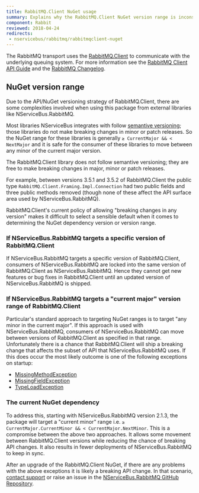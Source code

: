 ```yaml
---
title: RabbitMQ.Client NuGet usage
summary: Explains why the RabbitMQ.Client NuGet version range is inconsistent with most other NServiceBus extension NuGet packages.
component: Rabbit
reviewed: 2018-04-24
redirects:
 - nservicebus/rabbitmq/rabbitmqclient-nuget
---
```


The RabbitMQ transport uses the [RabbitMQ.Client](https://www.nuget.org/packages/RabbitMQ.Client/) to communicate with the underlying queuing system. For more information see the [RabbitMQ Client API Guide](https://www.rabbitmq.com/dotnet-api-guide.html) and the [RabbitMQ Changelog](https://www.rabbitmq.com/changelog.html).


## NuGet version range

Due to the API/NuGet versioning strategy of RabbitMQ.Client, there are some complexities involved when using this package from external libraries like NServiceBus.RabbitMQ.

Most libraries NServiceBus integrates with follow [semantive versioning](http://semver.org/); those libraries do not make breaking changes in minor or patch releases. So the NuGet range for these libraries is generally `≥ CurrentMajor && < NextMajor` and it is safe for the consumer of these libraries to move between any minor of the current major version.

The RabbitMQ.Client library does not follow semantive versioning; they are free to make breaking changes in major, minor or patch releases.

For example, between versions 3.5.1 and 3.5.2 of RabbitMQ.Client the public type `RabbitMQ.Client.Framing.Impl.Connection` had two public fields and three public methods removed (though none of these affect the API surface area used by NServiceBus.RabbitMQ).

RabbitMQ.Client's current policy of allowing "breaking changes in any version" makes it difficult to select a sensible default when it comes to determining the NuGet dependency version or version range.


### If NServiceBus.RabbitMQ targets a specific version of RabbitMQ.Client

If NServiceBus.RabbitMQ targets a specific version of RabbitMQ.Client, consumers of NServiceBus.RabbitMQ are locked into the same version of RabbitMQ.Client as NServiceBus.RabbitMQ. Hence they cannot get new features or bug fixes in  RabbitMQ.Client until an updated version of NServiceBus.RabbitMQ is shipped.


### If NServiceBus.RabbitMQ targets a "current major" version range of RabbitMQ.Client

Particular's standard approach to targeting NuGet ranges is to target "any minor in the current major". If this approach is used with NServiceBus.RabbitMQ, consumers of NServiceBus.RabbitMQ can move between versions of RabbitMQ.Client as specified in that range. Unfortunately there is a chance that RabbitMQ.Client will ship a breaking change that affects the subset of API that NServiceBus.RabbitMQ uses. If this does occur the most likely outcome is one of the following exceptions on startup:

 * [MissingMethodException](https://msdn.microsoft.com/en-us/library/system.missingmethodexception.aspx)
 * [MissingFieldException](https://msdn.microsoft.com/en-us/library/system.missingfieldexception.aspx)
 * [TypeLoadException](https://msdn.microsoft.com/en-us/library/system.typeloadexception.aspx)


### The current NuGet dependency

To address this, starting with NServiceBus.RabbitMQ version 2.1.3, the package will target a "current minor" range i.e. `≥ CurrentMajor.CurrentMinor && < CurrentMajor.NextMinor`. This is a compromise between the above two approaches. It allows some movement between RabbitMQ.Client versions while reducing the chance of breaking API changes. It also results in fewer deployments of NServiceBus.RabbitMQ to keep in sync.

After an upgrade of the RabbitMQ.Client NuGet, if there are any problems with the above exceptions it is likely a breaking API change. In that scenario, [contact support](https://particular.net/contactus) or raise an issue in the [NServiceBus.RabbitMQ GitHub Repository](https://github.com/Particular/NServiceBus.RabbitMQ).
